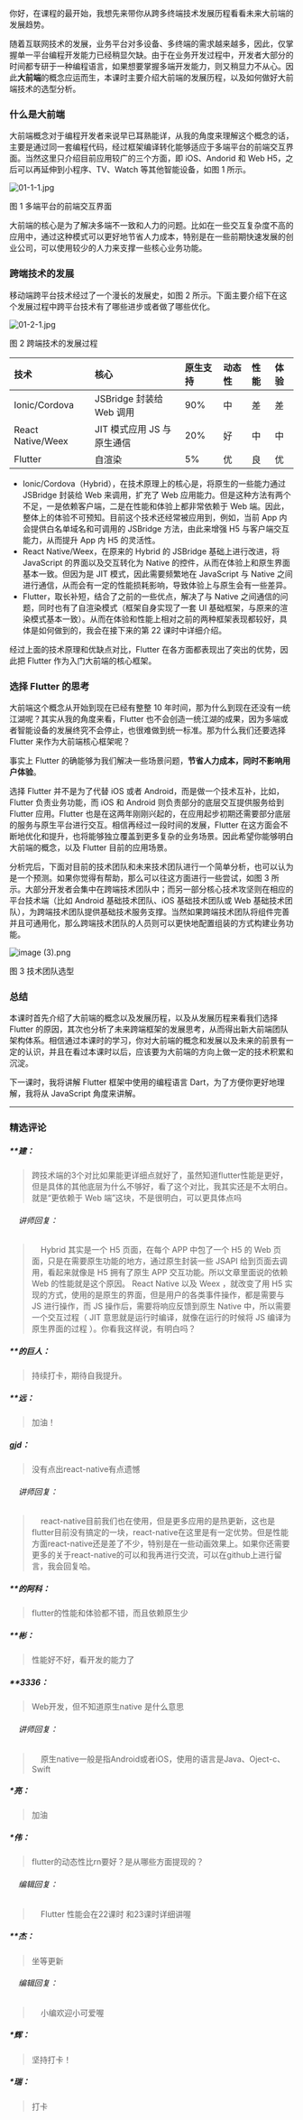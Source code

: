 <p>你好，在课程的最开始，我想先来带你从跨多终端技术发展历程看看未来大前端的发展趋势。</p>
<p>随着互联网技术的发展，业务平台对多设备、多终端的需求越来越多，因此，仅掌握单一平台编程开发能力已经稍显欠缺。由于在业务开发过程中，开发者大部分的时间都专研于一种编程语言，如果想要掌握多端开发能力，则又稍显力不从心。因此<strong>大前端</strong>的概念应运而生，本课时主要介绍大前端的发展历程，以及如何做好大前端技术的选型分析。</p>
<h3>什么是大前端</h3>
<p>大前端概念对于编程开发者来说早已耳熟能详，从我的角度来理解这个概念的话，主要是通过同一套编程代码，经过框架编译转化能够适应于多端平台的前端交互界面。当然这里只介绍目前应用较广的三个方面，即 iOS、Andorid 和 Web H5，之后可以再延伸到小程序、TV、Watch 等其他智能设备，如图 1 所示。</p>
<p><img src="https://s0.lgstatic.com/i/image/M00/1A/92/CgqCHl7dpsyAGXTdAABOhwpYTPY773.jpg" alt="01-1-1.jpg"></p>
<p>图 1 多端平台的前端交互界面</p>
<p>大前端的核心是为了解决多端不一致和人力的问题。比如在一些交互复杂度不高的应用中，通过这种模式可以更好地节省人力成本，特别是在一些前期快速发展的创业公司，可以使用较少的人力来支撑一些核心业务功能。</p>
<h3>跨端技术的发展</h3>
<p>移动端跨平台技术经过了一个漫长的发展史，如图 2 所示。下面主要介绍下在这个发展过程中跨平台技术有了哪些进步或者做了哪些优化。</p>
<p><img src="https://s0.lgstatic.com/i/image/M00/1A/87/Ciqc1F7dpuiAej-kAAAoqW57xyE079.jpg" alt="01-2-1.jpg"></p>
<p>图 2 跨端技术的发展过程</p>
<table>
<thead>
<tr>
<th align="left"><strong>技术</strong></th>
<th align="left"><strong>核心</strong></th>
<th align="left"><strong>原生支持</strong></th>
<th align="left"><strong>动态性</strong></th>
<th align="left"><strong>性能</strong></th>
<th align="left"><strong>体验</strong></th>
</tr>
</thead>
<tbody>
<tr>
<td align="left">Ionic/Cordova</td>
<td align="left">JSBridge 封装给 Web 调用</td>
<td align="left">90%</td>
<td align="left">中</td>
<td align="left">差</td>
<td align="left">差</td>
</tr>
<tr>
<td align="left">React Native/Weex</td>
<td align="left">JIT 模式应用 JS 与原生通信</td>
<td align="left">20%</td>
<td align="left">好</td>
<td align="left">中</td>
<td align="left">中</td>
</tr>
<tr>
<td align="left">Flutter</td>
<td align="left">自渲染</td>
<td align="left">5%</td>
<td align="left">优</td>
<td align="left">良</td>
<td align="left">优</td>
</tr>
</tbody>
</table>
<ul>
<li>Ionic/Cordova（Hybrid），在技术原理上的核心是，将原生的一些能力通过 JSBridge 封装给 Web 来调用，扩充了 Web 应用能力。但是这种方法有两个不足，一是依赖客户端，二是在性能和体验上都非常依赖于 Web 端。因此，整体上的体验不可预知。目前这个技术还经常被应用到，例如，当前 App 内会提供白名单域名和可调用的 JSBridge 方法，由此来增强 H5 与客户端交互能力，从而提升 App 内 H5 的灵活性。</li>
<li>React Native/Weex，在原来的 Hybrid 的 JSBridge 基础上进行改进，将 JavaScript 的界面以及交互转化为 Native 的控件，从而在体验上和原生界面基本一致。但因为是 JIT 模式，因此需要频繁地在 JavaScript 与 Native 之间进行通信，从而会有一定的性能损耗影响，导致体验上与原生会有一些差异。</li>
<li>Flutter，取长补短，结合了之前的一些优点，解决了与 Native 之间通信的问题，同时也有了自渲染模式（框架自身实现了一套 UI 基础框架，与原来的渲染模式基本一致）。从而在体验和性能上相对之前的两种框架表现都较好，具体是如何做到的，我会在接下来的第 22 课时中详细介绍。</li>
</ul>
<p>经过上面的技术原理和优缺点对比，Flutter 在各方面都表现出了突出的优势，因此把 Flutter 作为入门大前端的核心框架。</p>
<h3>选择 Flutter 的思考</h3>
<p>大前端这个概念从开始到现在已经有整整 10 年时间，那为什么到现在还没有一统江湖呢？其实从我的角度来看，Flutter 也不会创造一统江湖的成果，因为多端或者智能设备的发展终究不会停止，也很难做到统一标准。那为什么我们还要选择 Flutter 来作为大前端核心框架呢？</p>
<p>事实上 Flutter 的确能够为我们解决一些场景问题，<strong>节省人力成本，同时不影响用户体验</strong>。</p>
<p>选择 Flutter 并不是为了代替 iOS 或者 Android，而是做一个技术互补，比如，Flutter 负责业务功能，而 iOS 和 Android 则负责部分的底层交互提供服务给到 Flutter 应用。Flutter 也是在这两年刚刚兴起的，在应用起步初期还需要部分底层的服务与原生平台进行交互。相信再经过一段时间的发展，Flutter 在这方面会不断地优化和提升，也将能够独立覆盖到更多复杂的业务场景。因此希望你能够明白大前端的概念，以及 Flutter 目前的应用场景。</p>
<p>分析完后，下面对目前的技术团队和未来技术团队进行一个简单分析，也可以认为是一个预测。如果你觉得有帮助，那么可以往这方面进行一些尝试，如图 3 所示。大部分开发者会集中在跨端技术团队中；而另一部分核心技术攻坚则在相应的平台技术端（比如 Android 基础技术团队、iOS 基础技术团队或 Web 基础技术团队），为跨端技术团队提供基础技术服务支撑。当然如果跨端技术团队将组件完善并且可通用化，那么跨端技术团队的人员则可以更快地配置组装的方式构建业务功能。</p>
<p><img src="https://s0.lgstatic.com/i/image/M00/1A/87/Ciqc1F7dpwCAfhZ3AAChalAD2J4693.png" alt="image (3).png"></p>
<p>图 3 技术团队选型</p>
<h3>总结</h3>
<p>本课时首先介绍了大前端的概念以及发展历程，以及从发展历程来看我们选择 Flutter 的原因，其次也分析了未来跨端框架的发展思考，从而得出新大前端团队架构体系。相信通过本课时的学习，你对大前端的概念和发展以及未来的前景有一定的认识，并且在看过本课时以后，应该要为大前端的方向上做一定的技术积累和沉淀。</p>
<p>下一课时，我将讲解 Flutter 框架中使用的编程语言 Dart，为了方便你更好地理解，我将从 JavaScript 角度来讲解。</p>

---

### 精选评论

##### **建：
> <div>跨技术端的3个对比如果能更详细点就好了，虽然知道flutter性能是更好，但是具体的其他底层为什么不够好，看了这个对比，我其实还是不太明白。</div><div>就是“更依赖于 Web 端”这块，不是很明白，可以更具体点吗</div>

 ###### &nbsp;&nbsp;&nbsp; 讲师回复：
> &nbsp;&nbsp;&nbsp; Hybrid 其实是一个 H5 页面，在每个 APP 中包了一个 H5 的 Web 页面，只是在需要原生功能的地方，通过原生封装一些 JSAPI 给到页面去调用，看起来就像是 H5 拥有了原生 APP 交互功能。所以文章里面说的依赖 Web 的性能就是这个原因。
React Native 以及 Weex ，就改变了用 H5 实现的方式，使用的是原生的界面，但是用户的各类事件操作，都是需要与 JS 进行操作，而 JS 操作后，需要将响应反馈到原生 Native 中，所以需要一个交互过程（ JIT 意思就是运行时编译，就像在运行的时候将 JS 编译为原生界面的过程 ）。你看我这样说，有明白吗？

##### **的巨人：
> 持续打卡，期待自我提升。

##### **远：
> 加油！

##### gjd：
> 没有点出react-native有点遗憾

 ###### &nbsp;&nbsp;&nbsp; 讲师回复：
> &nbsp;&nbsp;&nbsp; react-native目前我们也在使用，但是更多应用的是热更新，这也是flutter目前没有搞定的一块，react-native在这里是有一定优势。但是性能方面react-native还是差了不少，特别是在一些动画效果上。如果你还需要更多的关于react-native的可以和我再进行交流，可以在github上进行留言，我会回复哈。

##### **的阿科：
> flutter的性能和体验都不错，而且依赖原生少

##### **彬：
> 性能好不好，看开发的能力了

##### **3336：
> Web开发，但不知道原生native 是什么意思

 ###### &nbsp;&nbsp;&nbsp; 讲师回复：
> &nbsp;&nbsp;&nbsp; 原生native一般是指Android或者iOS，使用的语言是Java、Oject-c、Swift

##### *亮：
> 加油

##### *伟：
> flutter的动态性比rn要好？是从哪些方面提现的？

 ###### &nbsp;&nbsp;&nbsp; 编辑回复：
> &nbsp;&nbsp;&nbsp; Flutter 性能会在22课时 和23课时详细讲喔

##### **杰：
> 坐等更新

 ###### &nbsp;&nbsp;&nbsp; 编辑回复：
> &nbsp;&nbsp;&nbsp; 小编欢迎小可爱喔

##### *辉：
> 坚持打卡！

##### *瑞：
> 打卡

